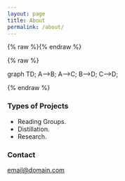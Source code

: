 ```yaml
---
layout: page
title: About
permalink: /about/
---
```


{% raw %}<script src="https://cdnjs.cloudflare.com/ajax/libs/mermaid/8.4.4/mermaid.min.js"></script>{% endraw %}


{% raw %}<div class="mermaid">
graph TD;
    A-->B;
    A-->C;
    B-->D;
    C-->D;
</div>{% endraw %}


### Types of Projects

- Reading Groups.
- Distillation.
- Research.


### Contact

[email@domain.com](mailto:email@domain.com)
